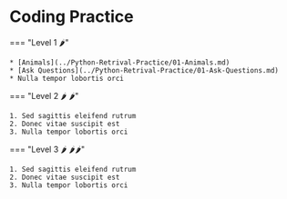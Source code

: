# Coding Practice

=== "Level 1 🌶️"

    * [Animals](../Python-Retrival-Practice/01-Animals.md)
    * [Ask Questions](../Python-Retrival-Practice/01-Ask-Questions.md)
    * Nulla tempor lobortis orci

=== "Level 2 🌶️ 🌶️"

    1. Sed sagittis eleifend rutrum
    2. Donec vitae suscipit est
    3. Nulla tempor lobortis orci

=== "Level 3 🌶️ 🌶️🌶️"

    1. Sed sagittis eleifend rutrum
    2. Donec vitae suscipit est
    3. Nulla tempor lobortis orci
